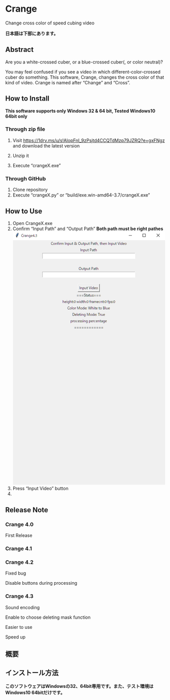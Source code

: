 # Crange
Change cross color of speed cubing video

**日本語は下部にあります。**

## Abstract

Are you a white-crossed cuber, or a blue-crossed cuber(, or color neutral)?

You may feel confused if you see a video in which different-color-crossed cuber do something. This software, Crange, changes the cross color of that kind of video. Crange is named after “Change” and “Cross”.

## How to Install

**This software supports only Windows 32 & 64 bit, Tested Windows10 64bit only**

### Through zip file

1. Visit https://1drv.ms/u/s!AlopFnI_9zPsjtd4CCQTdMzp79JZRQ?e=gxFNgz and download the latest version

2. Unzip it 

3. Execute “crangeX.exe”

### Through GitHub

1. Clone repository
2. Execute “crangeX.py” or “build/exe.win-amd64-3.7/crangeX.exe”

## How to Use

1. Open CrangeX.exe
2. Confirm “Input Path” and “Output Path”
   **Both path must be right pathes**
   <img src="https://github.com/Nyanyan/Crange/blob/master/img/crange_1.png" width="500">
3. Press “Input Video” button
4. 

## Release Note

### Crange 4.0

First Release

### Crange 4.1



### Crange 4.2

Fixed bug

Disable buttons during processing

### Crange 4.3

Sound encoding

Enable to choose deleting mask function

Easier to use

Speed up



## 概要

## インストール方法

**このソフトウェアはWindowsの32、64bit専用です。また、テスト環境はWindows10 64bitだけです。**